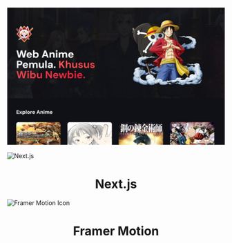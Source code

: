 <p align="center">
  <img src="public/web.jpeg" alt="Hasil running website" />
</p>

<p>
  <img src="https://assets.vercel.com/image/upload/v1662130559/nextjs/Icon_light_background.png" width="50" height="50" alt="Next.js" />
</p>
<h1 align="center">Next.js</h1>


<p>
  <img src="https://framerusercontent.com/images/48ha9ZR9oZQGQ6gZ8YUfElP3T0A.png" width="50" height="50" alt="Framer Motion Icon" />
</p>
<h1 align="center">Framer Motion</h1>
